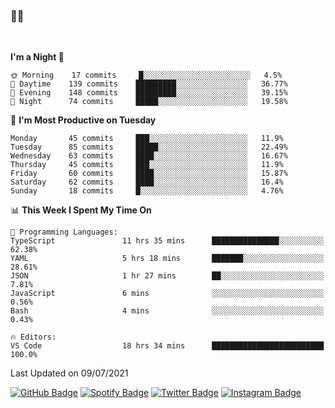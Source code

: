 ### 🤙🍺

<!-- <a href="https://github-readme-stats.vercel.app/api?username=hzak2xx&count_private=true&show_icons=true&theme=dracula">
  <img align="center" src="https://github-readme-stats.vercel.app/api?username=hzak2xx&count_private=true&show_icons=true&theme=dracula" />
</a>
</br> -->
</br>

<!--START_SECTION:waka-->
**I'm a Night 🦉** 

```text
🌞 Morning    17 commits     █░░░░░░░░░░░░░░░░░░░░░░░░   4.5% 
🌆 Daytime    139 commits    █████████░░░░░░░░░░░░░░░░   36.77% 
🌃 Evening    148 commits    █████████░░░░░░░░░░░░░░░░   39.15% 
🌙 Night      74 commits     █████░░░░░░░░░░░░░░░░░░░░   19.58%

```
📅 **I'm Most Productive on Tuesday** 

```text
Monday       45 commits     ███░░░░░░░░░░░░░░░░░░░░░░   11.9% 
Tuesday      85 commits     █████░░░░░░░░░░░░░░░░░░░░   22.49% 
Wednesday    63 commits     ████░░░░░░░░░░░░░░░░░░░░░   16.67% 
Thursday     45 commits     ███░░░░░░░░░░░░░░░░░░░░░░   11.9% 
Friday       60 commits     ████░░░░░░░░░░░░░░░░░░░░░   15.87% 
Saturday     62 commits     ████░░░░░░░░░░░░░░░░░░░░░   16.4% 
Sunday       18 commits     █░░░░░░░░░░░░░░░░░░░░░░░░   4.76%

```


📊 **This Week I Spent My Time On** 

```text
💬 Programming Languages: 
TypeScript               11 hrs 35 mins      ███████████████░░░░░░░░░░   62.38% 
YAML                     5 hrs 18 mins       ███████░░░░░░░░░░░░░░░░░░   28.61% 
JSON                     1 hr 27 mins        ██░░░░░░░░░░░░░░░░░░░░░░░   7.81% 
JavaScript               6 mins              ░░░░░░░░░░░░░░░░░░░░░░░░░   0.56% 
Bash                     4 mins              ░░░░░░░░░░░░░░░░░░░░░░░░░   0.43%

🔥 Editors: 
VS Code                  18 hrs 34 mins      █████████████████████████   100.0%

```


 Last Updated on 09/07/2021
<!--END_SECTION:waka-->

[![GitHub Badge](https://img.shields.io/badge/GitHub-100000?style=for-the-badge&logo=github&logoColor=white)](https://github.com/hzak2xx)
[![Spotify Badge](https://img.shields.io/badge/Spotify-1ED760?&style=for-the-badge&logo=spotify&logoColor=white)](https://open.spotify.com/user/uf90s6sbbh75a1mt44clkhkvf)
[![Twitter Badge](https://img.shields.io/badge/Twitter-1DA1F2?style=for-the-badge&logo=twitter&logoColor=white)](https://twitter.com/hzak2xx)
[![Instagram Badge](https://img.shields.io/badge/Instagram-E4405F?style=for-the-badge&logo=instagram&logoColor=white)](https://www.instagram.com/hzak2xx/)
